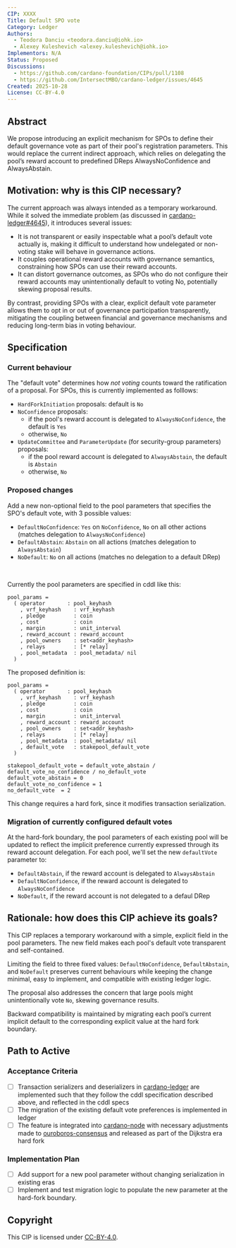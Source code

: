 ```yaml
---
CIP: XXXX
Title: Default SPO vote
Category: Ledger
Authors:
  - Teodora Danciu <teodora.danciu@iohk.io>
  - Alexey Kuleshevich <alexey.kuleshevich@iohk.io>
Implementors: N/A
Status: Proposed
Discussions:
  - https://github.com/cardano-foundation/CIPs/pull/1108
  - https://github.com/IntersectMBO/cardano-ledger/issues/4645
Created: 2025-10-28
License: CC-BY-4.0
---
```


## Abstract

We propose introducing an explicit mechanism for SPOs to define their default governance vote as part of their pool's registration parameters.
This would replace the current indirect approach, which relies on delegating the pool’s reward account to predefined DReps AlwaysNoConfidence and AlwaysAbstain.

## Motivation: why is this CIP necessary?

The current approach was always intended as a temporary workaround. While it solved the immediate problem (as discussed in [cardano-ledger#4645](https://github.com/IntersectMBO/cardano-ledger/issues/4645)), it introduces several issues:
  * It is not transparent or easily inspectable what a pool’s default vote actually is, making it difficult to understand how undelegated or non-voting stake will behave in governance actions.
  * It couples operational reward accounts with governance semantics, constraining how SPOs can use their reward accounts.
  * It can distort governance outcomes, as SPOs who do not configure their reward accounts may unintentionally default to voting No, potentially skewing proposal results.

By contrast, providing SPOs with a clear, explicit default vote parameter allows them to opt in or out of governance participation transparently, mitigating the coupling between financial and governance mechanisms and reducing long-term bias in voting behaviour.

## Specification

### Current behaviour

The "default vote" determines how *not voting* counts toward the ratification of a proposal.
For SPOs, this is currently implemented as folllows:
  * `HardForkInitiation` proposals: default is `No`
  * `NoConfidence` proposals:
      - if the pool's reward account is delegated to `AlwaysNoConfidence`, the default is `Yes`
      - otherwise, `No`
  * `UpdateCommittee` and `ParameterUpdate` (for security-group parameters) proposals:
      - if the pool reward account is delegated to `AlwaysAbstain`, the default is `Abstain`
      - otherwise, `No`

### Proposed changes

Add a new non-optional field to the pool parameters that specifies the SPO's default vote, with 3 possible values:
  * `DefaultNoConfidence`: `Yes` on `NoConfidence`, `No` on all other actions (matches delegation to `AlwaysNoConfidence`)
  * `DefaultAbstain`: `Abstain` on all actions (matches delegation to `AlwaysAbstain`)
  * `NoDefault`: `No` on all actions (matches no delegation to a default DRep)

<br>

Currently the pool parameters are specified in cddl like this:

```cddl
pool_params =
  ( operator       : pool_keyhash
    , vrf_keyhash    : vrf_keyhash
    , pledge         : coin
    , cost           : coin
    , margin         : unit_interval
    , reward_account : reward_account
    , pool_owners    : set<addr_keyhash>
    , relays         : [* relay]
    , pool_metadata  : pool_metadata/ nil
  )
```

The proposed definition is:
```cddl
pool_params =
  ( operator       : pool_keyhash
    , vrf_keyhash    : vrf_keyhash
    , pledge         : coin
    , cost           : coin
    , margin         : unit_interval
    , reward_account : reward_account
    , pool_owners    : set<addr_keyhash>
    , relays         : [* relay]
    , pool_metadata  : pool_metadata/ nil
    , default_vote   : stakepool_default_vote
  )

stakepool_default_vote = default_vote_abstain / default_vote_no_confidence / no_default_vote
default_vote_abstain = 0
default_vote_no_confidence = 1
no_default_vote  = 2
```

This change requires a hard fork, since it modifies transaction serialization.

### Migration of currently configured default votes

At the hard-fork boundary, the pool parameters of each existing pool will be updated to reflect the implicit preference currently expressed through its reward account delegation.
For each pool, we'll set the new `defaultVote` parameter to:
  * `DefaultAbstain`, if the reward account is delegated to `AlwaysAbstain`
  * `DefaultNoConfidence`, if the reward account is delegated to `AlwaysNoConfidence`
  * `NoDefault`, if the reward account is not delegated to a defaul DRep

## Rationale: how does this CIP achieve its goals?

This CIP replaces a temporary workaround with a simple, explicit field in the pool parameters.
The new field makes each pool's default vote transparent and self-contained.

Limiting the field to three fixed values: `DefaultNoConfidence`, `DefaultAbstain`, and `NoDefault` preserves current behaviours while keeping the change minimal, easy to implement, and compatible with existing ledger logic.

The proposal also addresses the concern that large pools might unintentionally vote `No`, skewing governance results.

Backward compatibility is maintained by migrating each pool’s current implicit default to the corresponding explicit value at the hard fork boundary.

## Path to Active

### Acceptance Criteria

- [ ] Transaction serializers and deserializers in [cardano-ledger](https://github.com/IntersectMBO/cardano-ledger) are implemented such that they follow the cddl specification described above, and reflected in the cddl specs
- [ ] The migration of the existing default vote preferences is implemented in ledger
- [ ] The feature is integrated into [cardano-node](https://github.com/IntersectMBO/cardano-node) with necessary adjustments made to [ouroboros-consensus](https://github.com/IntersectMBO/ouroboros-consensus) and released as part of the Dijkstra era hard fork

### Implementation Plan

- [ ] Add support for a new pool parameter without changing serialization in existing eras
- [ ] Implement and test migration logic to populate the new parameter at the hard-fork boundary.

## Copyright

This CIP is licensed under [CC-BY-4.0](https://creativecommons.org/licenses/by/4.0/legalcode).